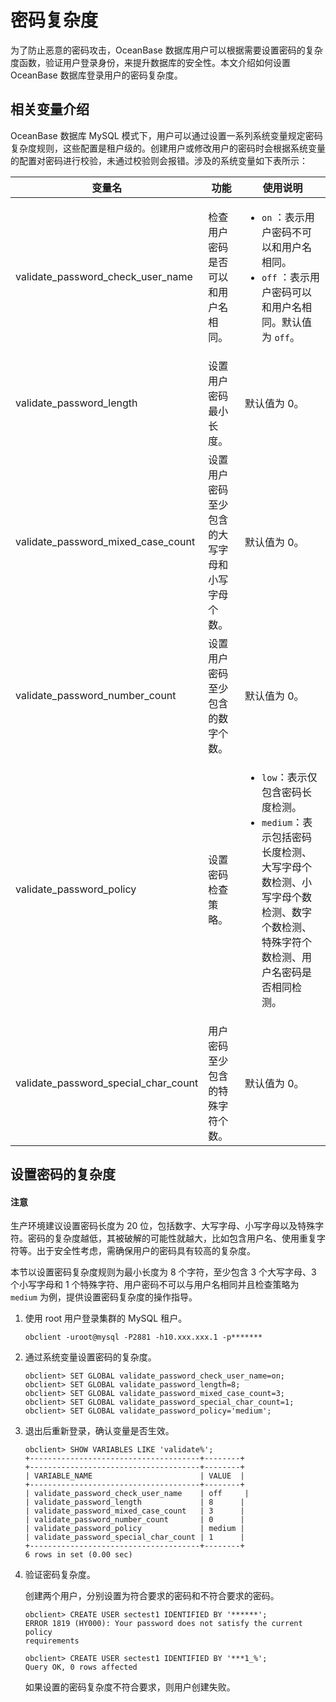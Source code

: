 # 密码复杂度

为了防止恶意的密码攻击，OceanBase 数据库用户可以根据需要设置密码的复杂度函数，验证用户登录身份，来提升数据库的安全性。本文介绍如何设置 OceanBase 数据库登录用户的密码复杂度。

## 相关变量介绍

OceanBase 数据库 MySQL 模式下，用户可以通过设置一系列系统变量规定密码复杂度规则，这些配置是租户级的。创建用户或修改用户的密码时会根据系统变量的配置对密码进行校验，未通过校验则会报错。涉及的系统变量如下表所示：

|   变量名   |    功能  |   使用说明    |
|------------|---------|--------------|
|   validate_password_check_user_name   |检查用户密码是否可以和用户名相同。|<ul><li>`on` ：表示用户密码不可以和用户名相同。</li><li>`off` ：表示用户密码可以和用户名相同。默认值为 `off`。</li></ul>|
|validate_password_length|设置用户密码最小长度。|默认值为 0。|
|validate_password_mixed_case_count|设置用户密码至少包含的大写字母和小写字母个数。|默认值为 0。|
|validate_password_number_count|设置用户密码至少包含的数字个数。|默认值为 0。|
|validate_password_policy|设置密码检查策略。| <ul><li>`low`：表示仅包含密码长度检测。</li><li>`medium`：表示包括密码长度检测、大写字母个数检测、小写字母个数检测、数字个数检测、特殊字符个数检测、用户名密码是否相同检测。|
|validate_password_special_char_count|用户密码至少包含的特殊字符个数。|默认值为 0。|

## 设置密码的复杂度

<main id="notice" type='notice'>
    <h4>注意</h4>
    <p>生产环境建议设置密码长度为 20 位，包括数字、大写字母、小写字母以及特殊字符。密码的复杂度越低，其被破解的可能性就越大，比如包含用户名、使用重复字符等。出于安全性考虑，需确保用户的密码具有较高的复杂度。
    </li></p>
  </main>

本节以设置密码复杂度规则为最小长度为 8 个字符，至少包含 3 个大写字母、3 个小写字母和 1 个特殊字符、用户密码不可以与用户名相同并且检查策略为 `medium` 为例，提供设置密码复杂度的操作指导。

1. 使用 root 用户登录集群的 MySQL 租户。

    ```shell
    obclient -uroot@mysql -P2881 -h10.xxx.xxx.1 -p*******
    ```

2. 通过系统变量设置密码的复杂度。

    ```shell
    obclient> SET GLOBAL validate_password_check_user_name=on;
    obclient> SET GLOBAL validate_password_length=8;
    obclient> SET GLOBAL validate_password_mixed_case_count=3;
    obclient> SET GLOBAL validate_password_special_char_count=1;
    obclient> SET GLOBAL validate_password_policy='medium';
    ```

3. 退出后重新登录，确认变量是否生效。

    ```shell
    obclient> SHOW VARIABLES LIKE 'validate%';
    +--------------------------------------+--------+
    +--------------------------------------+--------+
    | VARIABLE_NAME                        | VALUE  |
    +--------------------------------------+--------+
    | validate_password_check_user_name    | off     |
    | validate_password_length             | 8      |
    | validate_password_mixed_case_count   | 3      |
    | validate_password_number_count       | 0      |
    | validate_password_policy             | medium |
    | validate_password_special_char_count | 1      |
    +--------------------------------------+--------+
    6 rows in set (0.00 sec)
    ```

4. 验证密码复杂度。

    创建两个用户，分别设置为符合要求的密码和不符合要求的密码。

    ```shell
    obclient> CREATE USER sectest1 IDENTIFIED BY '******';
    ERROR 1819 (HY000): Your password does not satisfy the current policy
    requirements

    obclient> CREATE USER sectest1 IDENTIFIED BY '***1_%';
    Query OK, 0 rows affected
    ```

    如果设置的密码复杂度不符合要求，则用户创建失败。

